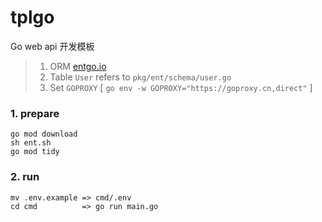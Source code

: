 # tplgo

Go web api 开发模板

> 1. ORM [entgo.io](https://entgo.io/)
> 2. Table `User` refers to `pkg/ent/schema/user.go`
> 3. Set `GOPROXY` [ `go env -w GOPROXY="https://goproxy.cn,direct"` ]

### 1. prepare

```shell
go mod download
sh ent.sh
go mod tidy
```

### 2. run

```shell
mv .env.example => cmd/.env
cd cmd          => go run main.go
```
